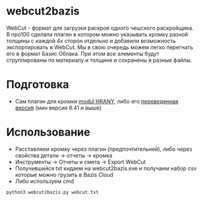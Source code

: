 # webcut2bazis
WebCut - формат для загрузки раскроя одного чешского раскройщика. В про100 сделали плагин в котором можно указывать
кромку разной толщины с каждой 4х сторон отдельно и добавили возможность экспортировать в WebCut. Мы в свою очередь можем
легко перегнать его в формат Базис Облака. 
При этом все элементы будут сгруппированы по материалу и толщине и сохранены в разные файлы.

# Подготовка
- Сам плагин для кромки [modul HRANY](https://www.pro100.cz/aktualizace-knihoven), либо его [переведенная версия](https://disk.yandex.ru/d/nushxSMMjUnVMw) (мин версия 6.41 и выше)

# Использование
- Расставляем кромку через плагин (предпочтительней), либо через свойства детали -> отчеты -> кромка
- Инструменты -> Отчеты и смета -> Export WebCut
- Получившийся txt кидаем на webcut2bazis.exe и получаем набор csv которые можно грузить в Bazis Cloud
- Либо используем cmd
```
python3 webcut2bazis.py webcut.txt
```

